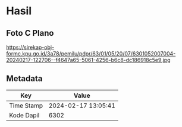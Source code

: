 # Hasil

## Foto C Plano

https://sirekap-obj-formc.kpu.go.id/3a78/pemilu/pdpr/63/01/05/20/07/6301052007004-20240217-122706--f4647a65-5061-4256-b6c8-dc186918c5e9.jpg


## Metadata

| Key        | Value               |
| ---------- | ------------------- |
| Time Stamp | 2024-02-17 13:05:41 |
| Kode Dapil | 6302                |



